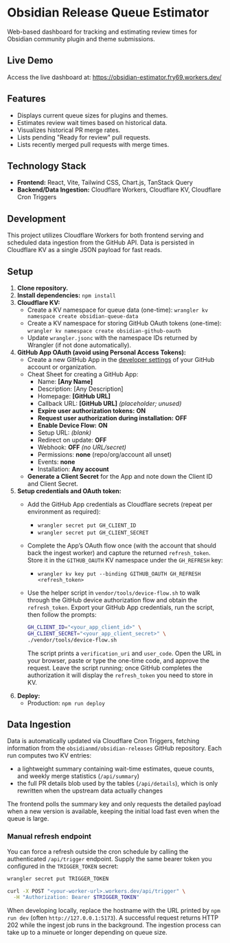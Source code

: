 # Obsidian Release Queue Estimator

Web-based dashboard for tracking and estimating review times for Obsidian community plugin and theme
submissions.

## Live Demo

Access the live dashboard at: https://obsidian-estimator.fry69.workers.dev/

## Features

- Displays current queue sizes for plugins and themes.
- Estimates review wait times based on historical data.
- Visualizes historical PR merge rates.
- Lists pending "Ready for review" pull requests.
- Lists recently merged pull requests with merge times.

## Technology Stack

- **Frontend:** React, Vite, Tailwind CSS, Chart.js, TanStack Query
- **Backend/Data Ingestion:** Cloudflare Workers, Cloudflare KV, Cloudflare Cron Triggers

## Development

This project utilizes Cloudflare Workers for both frontend serving and scheduled data ingestion from
the GitHub API. Data is persisted in Cloudflare KV as a single JSON payload for fast reads.

## Setup

1.  **Clone repository.**
2.  **Install dependencies:** `npm install`
3.  **Cloudflare KV:**
    - Create a KV namespace for queue data (one-time):
      `wrangler kv namespace create obsidian-queue-data`
    - Create a KV namespace for storing GitHub OAuth tokens (one-time):
      `wrangler kv namespace create obsidian-github-oauth`
    - Update `wrangler.jsonc` with the namespace IDs returned by Wrangler (if not done automatically).
4.  **GitHub App OAuth (avoid using Personal Access Tokens):**
    - Create a new GitHub App in the [developer settings](https://github.com/settings/apps/new) of your GitHub account or organization.
    - Cheat Sheet for creating a GitHub App:
      - Name: **[Any Name]**
      - Description: [Any Description]
      - Homepage: **[GitHub URL]**
      - Callback URL: **[GitHub URL]** *(placeholder; unused)*
      - **Expire user authorization tokens:** **ON**
      - **Request user authorization during installation:** **OFF**
      - **Enable Device Flow:** **ON**
      - Setup URL: *(blank)*
      - Redirect on update: **OFF**
      - Webhook: **OFF** *(no URL/secret)*
      - Permissions: **none** (repo/org/account all unset)
      - Events: **none**
      - Installation: **Any account**
    - **Generate a Client Secret** for the App and note down the Client ID and Client Secret.
5. **Setup credentials and OAuth token:**
    - Add the GitHub App credentials as Cloudflare secrets (repeat per environment as required):
      - `wrangler secret put GH_CLIENT_ID`
      - `wrangler secret put GH_CLIENT_SECRET`
    - Complete the App’s OAuth flow once (with the account that should back the ingest worker) and
      capture the returned `refresh_token`. Store it in the `GITHUB_OAUTH` KV namespace under the
      `GH_REFRESH` key:
      - `wrangler kv key put --binding GITHUB_OAUTH GH_REFRESH <refresh_token>`
    - Use the helper script in `vendor/tools/device-flow.sh` to walk through the GitHub device
      authorization flow and obtain the `refresh_token`. Export your GitHub App credentials, run the
      script, then follow the prompts:

      ```bash
      GH_CLIENT_ID="<your_app_client_id>" \
      GH_CLIENT_SECRET="<your_app_client_secret>" \
      ./vendor/tools/device-flow.sh
      ```

      The script prints a `verification_uri` and `user_code`. Open the URL in your browser, paste or
      type the one-time code, and approve the request. Leave the script running; once GitHub
      completes the authorization it will display the `refresh_token` you need to store in KV.
6.  **Deploy:**
    - Production: `npm run deploy`

## Data Ingestion

Data is automatically updated via Cloudflare Cron Triggers, fetching information from the
`obsidianmd/obsidian-releases` GitHub repository. Each run computes two KV entries:

- a lightweight summary containing wait-time estimates, queue counts, and weekly merge statistics
  (`/api/summary`)
- the full PR details blob used by the tables (`/api/details`), which is only rewritten when the
  upstream data actually changes

The frontend polls the summary key and only requests the detailed payload when a new version is
available, keeping the initial load fast even when the queue is large.

### Manual refresh endpoint

You can force a refresh outside the cron schedule by calling the authenticated `/api/trigger`
endpoint. Supply the same bearer token you configured in the `TRIGGER_TOKEN` secret:

```bash
wrangler secret put TRIGGER_TOKEN
```

```bash
curl -X POST "<your-worker-url>.workers.dev/api/trigger" \
  -H "Authorization: Bearer $TRIGGER_TOKEN"
```

When developing locally, replace the hostname with the URL printed by `npm run dev` (often
`http://127.0.0.1:5173`). A successful request returns HTTP 202 while the ingest job runs in the
background. The ingestion process can take up to a minuete or longer depending on queue size.
